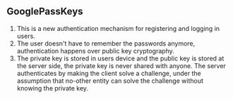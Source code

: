 ## GooglePassKeys

1. This is a new authentication mechanism for registering and logging in users.
2. The user doesn't have to remember the passwords anymore, authentication happens over public key cryptography.
3. The private key is stored in users device and the public key is stored at the server side, the private key is
   never shared with anyone. The server authenticates by making the client solve a challenge, under the assumption that
   no-other entity can solve the challenge without knowing the private key.
